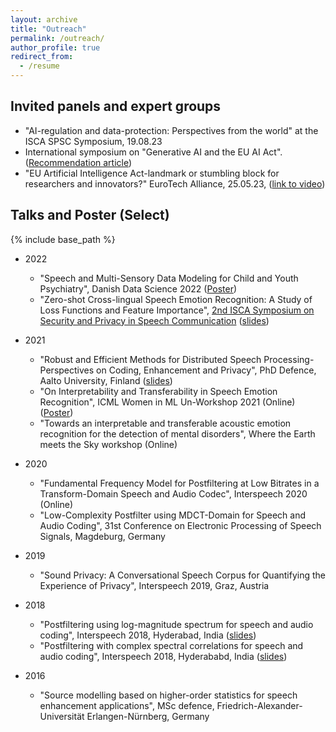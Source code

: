 ```yaml
---
layout: archive
title: "Outreach"
permalink: /outreach/
author_profile: true
redirect_from:
  - /resume
---
```

Invited panels and expert groups
---
* "AI-regulation and data-protection: Perspectives from the world" at the ISCA SPSC Symposium, 19.08.23
* International symposium on "Generative AI and the EU AI Act". ([Recommendation article](files/Speinshart_EUAICt.pdf))
* "EU Artificial Intelligence Act-landmark or stumbling block for researchers and innovators?" EuroTech Alliance, 25.05.23, ([link to video](https://eurotech-universities.eu/news-and-events/ai-act-by-eurotech-universities/))


Talks and Poster (Select)
---
{% include base_path %}
* 2022
	* "Speech and Multi-Sensory Data Modeling for Child and Youth Psychiatry", Danish Data Science 2022 ([Poster](files/poster_D3A_2022.pdf))
	* "Zero-shot Cross-lingual Speech Emotion Recognition: A Study of Loss Functions and Feature Importance", [2nd ISCA Symposium on Security and Privacy in Speech Communication](https://spsc-symposium2022.mobileds.de/#home) ([slides](files/SPSC_symposium_sneha_v2.pdf))


* 2021

  * "Robust and Efficient Methods for Distributed Speech Processing-Perspectives on Coding, Enhancement and Privacy", PhD Defence, Aalto University, Finland ([slides](files/phd.pdf))
  * "On Interpretability and Transferability in Speech Emotion Recognition", ICML Women in ML Un-Workshop 2021 (Online) ([Poster](files/WiML_poster.png))
  * "Towards an interpretable and transferable acoustic emotion recognition for the detection of mental disorders", Where the Earth meets the Sky workshop (Online)

* 2020
  * "Fundamental Frequency Model for Postfiltering at Low Bitrates in a Transform-Domain Speech and Audio Codec", Interspeech 2020 (Online)
  * "Low-Complexity Postfilter using MDCT-Domain for Speech and Audio Coding", 31st Conference on Electronic Processing of Speech Signals, Magdeburg, Germany

* 2019
  * "Sound Privacy: A Conversational Speech Corpus for Quantifying the Experience of Privacy", Interspeech 2019, Graz, Austria

* 2018
	* "Postfiltering using log-magnitude spectrum for speech and audio coding", Interspeech 2018, Hyderabad, India ([slides](files/2018_log_interspeech.pdf))
	* "Postfiltering with complex spectral correlations for speech and audio coding", Interspeech 2018, Hyderababd, India ([slides](files/2018_complex_interspeech.pdf))

* 2016
	* "Source modelling based on higher-order statistics for speech enhancement applications", MSc defence, Friedrich-Alexander-Universität Erlangen-Nürnberg, Germany
